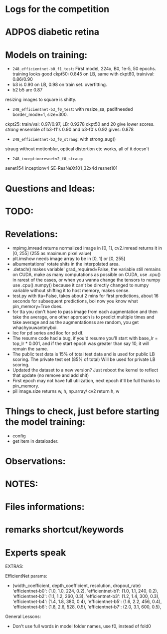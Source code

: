 # Logs for the competition

# ADPOS diabetic retina

# Models on training:

* `248_efficientnet-b0_f1_test`: First model, 224x, B0, 1e-5, 50 epochs.
training looks good
ckpt50: 0.845 on LB, same with ckpt80, train/val: 0.86/0.90
* b3 is 0.90 on LB, 0.98 on train set. overfitting.
* b2 b5 are 0.87

resizing images to square is shitty.


* `248_efficientnet-b3_f0_test`: with resize_sa, padifneeded border_mode=1, size=300.

ckpt25: train/val: 0.97/0.97, LB: 0.9278
ckpt50 and 20 give lower scores.
*strang* ensemble of b3-f1's 0.90 and b3-f0's 0.92 gives: 0.878

* `248_efficientnet-b3_f0_straug`: with strong_aug()

straug without motionblur, optical distortion etc works, all of it doesn't

* `248_inceptionresnetv2_f0_straug`:

senet154
inceptionv4
SE-ResNeXt101_32x4d
resnet101




# Questions and Ideas:





# TODO:


# Revelations:

* mpimg.imread returns normalized image in [0, 1], cv2.imread returns it in [0, 255] (255 as maximum pixel value)
* plt.imshow needs image array to be in [0, 1] or [0, 255]
* albumentations' rotate shits in the interpolated area.
* .detach() makes variable' grad_required=False, the variable still remains on CUDA, make as many computations as possible on CUDA, use .cpu() in rarest of the cases, or when you wanna change the tensors to numpy use .cpu().numpy() because it can't be directly changed to numpy variable without shifting it to host memory, makes sense.
* test.py with tta=False, takes about 2 mins for first predictions, about 16 seconds for subsequent predictions, boi now you know what pin_memory=True does.
* for tta you don't have to pass image from each augmentation and then take the average, one other approach is to predict multiple times and take average and as the augmentationss are random, you get whachyouwantmyboi.
* loc for pd series and iloc for pd df.
* The resume code had a bug, if you'd resume you'll start with base_lr = top_lr * 0.001, and if the start epoch was greater than say 10, it will remain the same.
* The public test data is 15% of total test data and is used for public LB scoring. The private test set (85% of total) Will be used for private LB scoring.
* Updated the dataset to a new version? Just reboot the kernel to reflect that update (no remove and add shit)
* First epoch may not have full utilization, next epoch it'll be full thanks to pin_memory.
* pil image.size returns w, h, np.array/ cv2 return h, w


# Things to check, just before starting the model training:

* config
* get item in dataloader.



# Observations:


# NOTES:



# Files informations:



# remarks shortcut/keywords



# Experts speak






EXTRAS:

EfficientNet params:
  * (width_coefficient, depth_coefficient, resolution, dropout_rate)
  'efficientnet-b0': (1.0, 1.0, 224, 0.2),
  'efficientnet-b1': (1.0, 1.1, 240, 0.2),
  'efficientnet-b2': (1.1, 1.2, 260, 0.3),
  'efficientnet-b3': (1.2, 1.4, 300, 0.3),
  'efficientnet-b4': (1.4, 1.8, 380, 0.4),
  'efficientnet-b5': (1.6, 2.2, 456, 0.4),
  'efficientnet-b6': (1.8, 2.6, 528, 0.5),
  'efficientnet-b7': (2.0, 3.1, 600, 0.5),


General Lessons:
* Don't use full words in model folder names, use f0, instead of fold0
